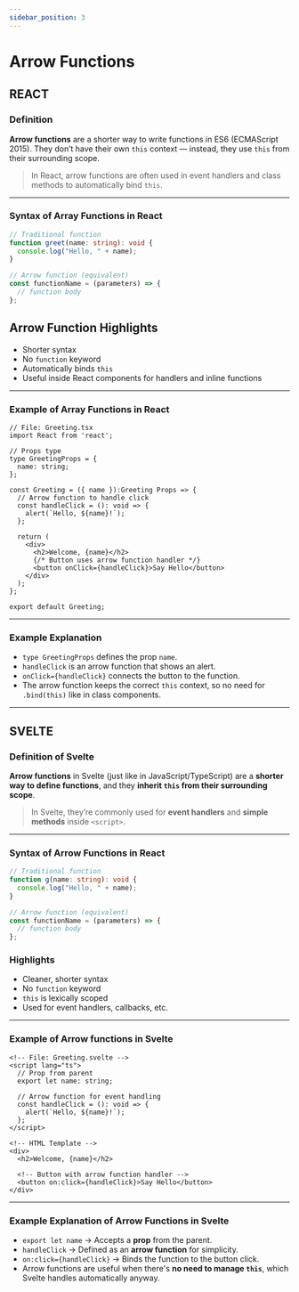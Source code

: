 ```yaml
---
sidebar_position: 3
---
```



# Arrow Functions

## **REACT**

### Definition

**Arrow functions** are a shorter way to write functions in ES6 (ECMAScript 2015).
They don’t have their own `this` context — instead, they use `this` from their surrounding scope.

> In React, arrow functions are often used in event handlers and class methods to automatically bind
 `this`.

---

### Syntax of Array Functions in React

```ts
// Traditional function
function greet(name: string): void {
  console.log("Hello, " + name);
}

// Arrow function (equivalent)
const functionName = (parameters) => {
  // function body
};
```

## Arrow Function Highlights

* Shorter syntax
* No `function` keyword
* Automatically binds `this`
* Useful inside React components for handlers and inline functions

---

### Example of Array Functions in React

```tsx
// File: Greeting.tsx
import React from 'react';

// Props type
type GreetingProps = {
  name: string;
};

const Greeting = ({ name }):Greeting Props => {
  // Arrow function to handle click
  const handleClick = (): void => {
    alert(`Hello, ${name}!`);
  };

  return (
    <div>
      <h2>Welcome, {name}</h2>
      {/* Button uses arrow function handler */}
      <button onClick={handleClick}>Say Hello</button>
    </div>
  );
};

export default Greeting;
```

---

### Example Explanation

* `type GreetingProps` defines the prop `name`.
* `handleClick` is an arrow function that shows an alert.
* `onClick={handleClick}` connects the button to the function.
* The arrow function keeps the correct `this` context, so no need for `.bind(this)` like in class components.

---

## **SVELTE**

### Definition of Svelte

**Arrow functions** in Svelte (just like in JavaScript/TypeScript) are a **shorter way to define
functions**, and they **inherit `this` from their surrounding scope**.

> In Svelte, they’re commonly used for **event handlers** and **simple methods** inside `<script>`.

---

### Syntax of Arrow Functions in React

```ts
// Traditional function
function g(name: string): void {
  console.log("Hello, " + name);
}

// Arrow function (equivalent)
const functionName = (parameters) => {
  // function body
};

```

### Highlights

* Cleaner, shorter syntax
* No `function` keyword
* `this` is lexically scoped
* Used for event handlers, callbacks, etc.

---

### Example of Arrow functions in Svelte

```svelte
<!-- File: Greeting.svelte -->
<script lang="ts">
  // Prop from parent
  export let name: string;

  // Arrow function for event handling
  const handleClick = (): void => {
    alert(`Hello, ${name}!`);
  };
</script>

<!-- HTML Template -->
<div>
  <h2>Welcome, {name}</h2>

  <!-- Button with arrow function handler -->
  <button on:click={handleClick}>Say Hello</button>
</div>
```

---

### Example Explanation of Arrow Functions in Svelte

* `export let name` → Accepts a **prop** from the parent.
* `handleClick` → Defined as an **arrow function** for simplicity.
* `on:click={handleClick}` → Binds the function to the button click.
* Arrow functions are useful when there's **no need to manage `this`**, which Svelte handles
  automatically anyway.
